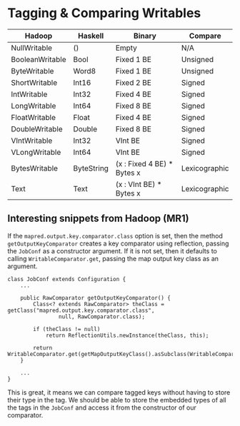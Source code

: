Tagging & Comparing Writables
=============================

| Hadoop          | Haskell    | Binary                     | Compare       |
| ------          | -------    | ------                     | -------       |
| NullWritable    | ()         | Empty                      | N/A           |
| BooleanWritable | Bool       | Fixed 1 BE                 | Unsigned      |
| ByteWritable    | Word8      | Fixed 1 BE                 | Unsigned      |
| ShortWritable   | Int16      | Fixed 2 BE                 | Signed        |
| IntWritable     | Int32      | Fixed 4 BE                 | Signed        |
| LongWritable    | Int64      | Fixed 8 BE                 | Signed        |
| FloatWritable   | Float      | Fixed 4 BE                 | Signed        |
| DoubleWritable  | Double     | Fixed 8 BE                 | Signed        |
| VIntWritable    | Int32      | VInt    BE                 | Signed        |
| VLongWritable   | Int64      | VInt    BE                 | Signed        |
| BytesWritable   | ByteString | (x : Fixed 4 BE) * Bytes x | Lexicographic |
| Text            | Text       | (x : VInt    BE) * Bytes x | Lexicographic |


Interesting snippets from Hadoop (MR1)
--------------------------------------

If the `mapred.output.key.comparator.class` option is set, then the
method `getOutputKeyComparator` creates a key comparator using
reflection, passing the `JobConf` as a constructor argument. If it is
not set, then it defaults to calling `WritableComparator.get`, passing
the map output key class as an argument.

    class JobConf extends Configuration {
        ...

        public RawComparator getOutputKeyComparator() {
            Class<? extends RawComparator> theClass = getClass("mapred.output.key.comparator.class",
                    null, RawComparator.class);

            if (theClass != null)
                return ReflectionUtils.newInstance(theClass, this);

            return WritableComparator.get(getMapOutputKeyClass().asSubclass(WritableComparable.class));
        }

        ...
    }

This is great, it means we can compare tagged keys without having to
store their type in the tag. We should be able to store the embedded
types of all the tags in the `JobConf` and access it from the
constructor of our comparator.

